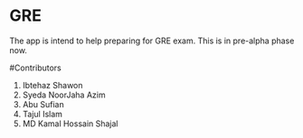 # GRE

The app is intend to help preparing for GRE exam. This is in pre-alpha phase now.

#Contributors

1) Ibtehaz Shawon
2) Syeda NoorJaha Azim
3) Abu Sufian
4) Tajul Islam
5) MD Kamal Hossain Shajal
